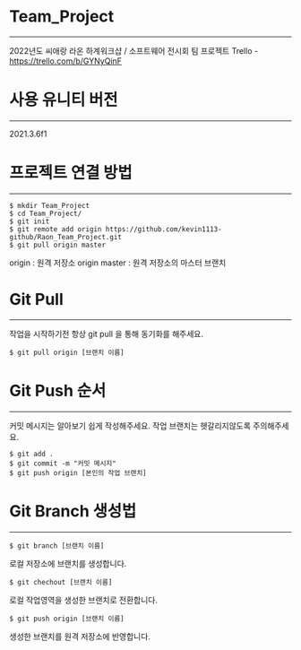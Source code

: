 # Team_Project
-------------------
2022년도 씨애랑 라온 하계워크샵 / 소프트웨어 전시회 팀 프로젝트
Trello - https://trello.com/b/GYNyQinF


# 사용 유니티 버전
-------------------
2021.3.6f1


# 프로젝트 연결 방법
-------------------
```
$ mkdir Team_Project
$ cd Team_Project/
$ git init
$ git remote add origin https://github.com/kevin1113-github/Raon_Team_Project.git
$ git pull origin master
```
origin : 원격 저장소
origin master : 원격 저장소의 마스터 브랜치

# Git Pull
-------------------
작업을 시작하기전 항상 git pull 을 통해 동기화를 해주세요.

	$ git pull origin [브랜치 이름]


# Git Push 순서
-------------------
커밋 메시지는 알아보기 쉽게 작성해주세요.
작업 브랜치는 헷갈리지않도록 주의해주세요.
```
$ git add .
$ git commit -m "커밋 메시지"
$ git push origin [본인의 작업 브랜치]
```


# Git Branch 생성법
-------------------
	$ git branch [브랜치 이름]
로컬 저장소에 브랜치를 생성합니다.

	$ git chechout [브랜치 이름]
로컬 작업영역을 생성한 브랜치로 전환합니다.

	$ git push origin [브랜치 이름]
생성한 브랜치를 원격 저장소에 반영합니다.

